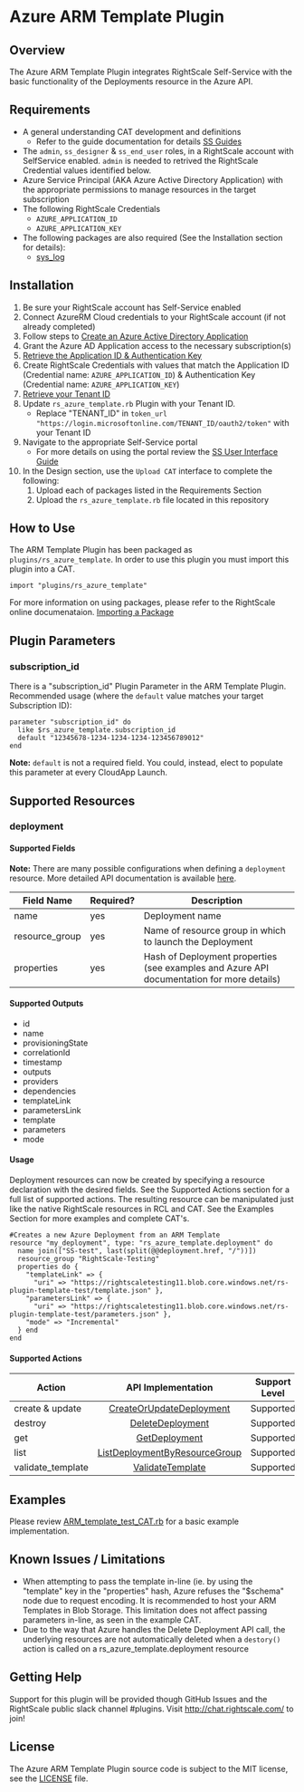 # Azure ARM Template Plugin

## Overview
The Azure ARM Template Plugin integrates RightScale Self-Service with the basic functionality of the Deployments resource in the Azure API. 

## Requirements
- A general understanding CAT development and definitions
  - Refer to the guide documentation for details [SS Guides](http://docs.rightscale.com/ss/guides/)
- The `admin`, `ss_designer` & `ss_end_user` roles, in a RightScale account with SelfService enabled.  `admin` is needed to retrived the RightScale Credential values identified below.
- Azure Service Principal (AKA Azure Active Directory Application) with the appropriate permissions to manage resources in the target subscription
- The following RightScale Credentials
  - `AZURE_APPLICATION_ID`
  - `AZURE_APPLICATION_KEY`
- The following packages are also required (See the Installation section for details):
  - [sys_log](../../libraries/sys_log.rb)


## Installation
1. Be sure your RightScale account has Self-Service enabled
1. Connect AzureRM Cloud credentials to your RightScale account (if not already completed)
1. Follow steps to [Create an Azure Active Directory Application](https://docs.microsoft.com/en-us/azure/azure-resource-manager/resource-group-create-service-principal-portal#create-an-azure-active-directory-application)
1. Grant the Azure AD Application access to the necessary subscription(s)
1. [Retrieve the Application ID & Authentication Key](https://docs.microsoft.com/en-us/azure/azure-resource-manager/resource-group-create-service-principal-portal#get-application-id-and-authentication-key)
1. Create RightScale Credentials with values that match the Application ID (Credential name: `AZURE_APPLICATION_ID`) & Authentication Key (Credential name: `AZURE_APPLICATION_KEY`)
1. [Retrieve your Tenant ID](https://docs.microsoft.com/en-us/azure/azure-resource-manager/resource-group-create-service-principal-portal#get-tenant-id)
1. Update `rs_azure_template.rb` Plugin with your Tenant ID. 
   - Replace "TENANT_ID" in `token_url "https://login.microsoftonline.com/TENANT_ID/oauth2/token"` with your Tenant ID
1. Navigate to the appropriate Self-Service portal
   - For more details on using the portal review the [SS User Interface Guide](http://docs.rightscale.com/ss/guides/ss_user_interface_guide.html)
1. In the Design section, use the `Upload CAT` interface to complete the following:
   1. Upload each of packages listed in the Requirements Section
   1. Upload the `rs_azure_template.rb` file located in this repository
 
## How to Use
The ARM Template Plugin has been packaged as `plugins/rs_azure_template`. In order to use this plugin you must import this plugin into a CAT.
```
import "plugins/rs_azure_template"
```
For more information on using packages, please refer to the RightScale online documenataion. [Importing a Package](http://docs.rightscale.com/ss/guides/ss_packaging_cats.html#importing-a-package)

## Plugin Parameters
### subscription_id
There is a "subscription_id" Plugin Parameter in the ARM Template Plugin.  Recommended usage (where the `default` value matches your target Subscription ID):
```
parameter "subscription_id" do
  like $rs_azure_template.subscription_id
  default "12345678-1234-1234-1234-123456789012"
end
```
**Note:** `default` is not a required field.  You could, instead, elect to populate this parameter at every CloudApp Launch.

## Supported Resources
### deployment

#### Supported Fields
**Note:** There are many possible configurations when defining a `deployment` resource.  More detailed API documentation is available [here](https://docs.microsoft.com/en-us/rest/api/resources/deployments).

| Field Name | Required? | Description |
|------------|-----------|-------------|
| name | yes | Deployment name | 
| resource_group | yes | Name of resource group in which to launch the Deployment | 
| properties | yes | Hash of Deployment properties (see examples and Azure API documentation for more details) | 

#### Supported Outputs
- id
- name
- provisioningState
- correlationId
- timestamp
- outputs
- providers
- dependencies
- templateLink
- parametersLink
- template
- parameters
- mode

#### Usage
Deployment resources can now be created by specifying a resource declaration with the desired fields. See the Supported Actions section for a full list of supported actions.
The resulting resource can be manipulated just like the native RightScale resources in RCL and CAT. See the Examples Section for more examples and complete CAT's.
```
#Creates a new Azure Deployment from an ARM Template
resource "my_deployment", type: "rs_azure_template.deployment" do
  name join(["SS-test", last(split(@@deployment.href, "/"))])
  resource_group "RightScale-Testing"
  properties do {
    "templateLink" => { 
      "uri" => "https://rightscaletesting11.blob.core.windows.net/rs-plugin-template-test/template.json" },
    "parametersLink" => {
      "uri" => "https://rightscaletesting11.blob.core.windows.net/rs-plugin-template-test/parameters.json" },
    "mode" => "Incremental"
  } end
end 
```

#### Supported Actions

| Action | API Implementation | Support Level |
|--------------|:----:|:-------------:|
| create & update | [CreateOrUpdateDeployment](https://docs.microsoft.com/en-us/rest/api/resources/deployments#Deployments_CreateOrUpdate) | Supported |
| destroy | [DeleteDeployment](https://docs.microsoft.com/en-us/rest/api/resources/deployments#Deployments_Delete) | Supported |
| get | [GetDeployment](https://docs.microsoft.com/en-us/rest/api/resources/deployments#Deployments_Get) | Supported |
| list | [ListDeploymentByResourceGroup](https://docs.microsoft.com/en-us/rest/api/resources/deployments#Deployments_ListByResourceGroup) | Supported |
| validate_template | [ValidateTemplate](https://docs.microsoft.com/en-us/rest/api/resources/deployments#Deployments_Validate) | Supported |



## Examples
Please review [ARM_template_test_CAT.rb](./ARM_template_test_CAT.rb) for a basic example implementation.
	
## Known Issues / Limitations
- When attempting to pass the template in-line (ie. by using the "template" key in the "properties" hash, Azure refuses the "$schema" node due to request encoding.  It is recommended to host your ARM Templates in Blob Storage.  This limitation does not affect passing parameters in-line, as seen in the example CAT. 
- Due to the way that Azure handles the Delete Deployment API call, the underlying resources are not automatically deleted when a `destory()` action is called on a rs_azure_template.deployment resource


## Getting Help
Support for this plugin will be provided though GitHub Issues and the RightScale public slack channel #plugins.
Visit http://chat.rightscale.com/ to join!

## License
The Azure ARM Template Plugin source code is subject to the MIT license, see the [LICENSE](../../LICENSE) file.



